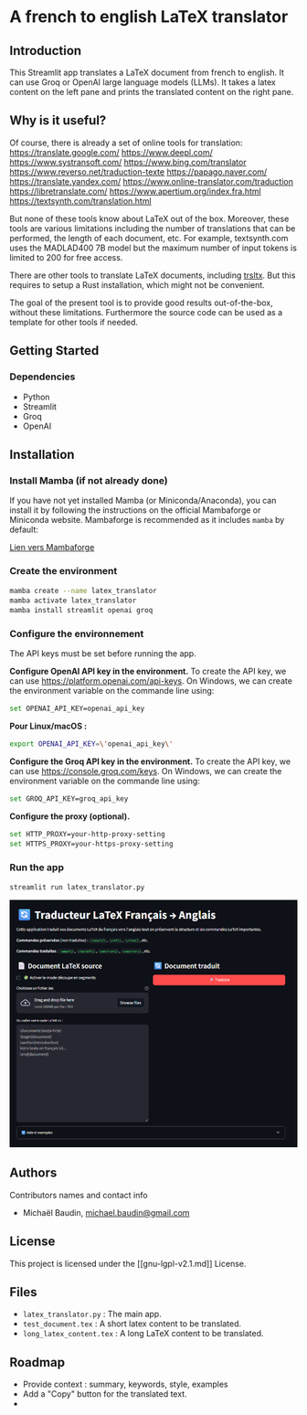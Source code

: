 # A french to english LaTeX translator

## Introduction
This Streamlit app translates a LaTeX document from french to english. It can use Groq or OpenAI large language models (LLMs). It takes a latex content on the left pane and prints the translated content on the right pane.

## Why is it useful?
Of course, there is already a set of online tools for translation:
https://translate.google.com/
https://www.deepl.com/
https://www.systransoft.com/
https://www.bing.com/translator
https://www.reverso.net/traduction-texte
https://papago.naver.com/
https://translate.yandex.com/
https://www.online-translator.com/traduction
https://libretranslate.com/
https://www.apertium.org/index.fra.html
https://textsynth.com/translation.html

But none of these tools know about LaTeX out of the box. Moreover, these tools are various limitations including the number of translations that can be performed, the length of each document, etc. For example, textsynth.com uses the MADLAD400 7B model but the maximum number of input tokens is limited to 200 for free access.

There are other tools to translate LaTeX documents, including [trsltx](https://github.com/phelluy/trsltx). But this requires to setup a Rust installation, which might not be convenient.

The goal of the present tool is to provide good results out-of-the-box, without these limitations. Furthermore the source code can be used as a template for other tools if needed.

## Getting Started
### Dependencies
* Python
* Streamlit
* Groq
* OpenAI

## Installation
### Install Mamba (if not already done)
If you have not yet installed Mamba (or Miniconda/Anaconda), you can install it by following the instructions on the official Mambaforge or Miniconda website. Mambaforge is recommended as it includes `mamba` by default:

[Lien vers Mambaforge](https://github.com/conda-forge/miniforge#mambaforge)

### Create the environment
```bash
mamba create --name latex_translator
mamba activate latex_translator
mamba install streamlit openai groq
```

### Configure the environnement
The API keys must be set before running the app.

**Configure OpenAI API key in the environment.** To create the API key, we can use https://platform.openai.com/api-keys.
On Windows, we can create the environment variable on the commande line using:
```bash
set OPENAI_API_KEY=openai_api_key
```

**Pour Linux/macOS :**
```bash
export OPENAI_API_KEY=\'openai_api_key\'
```

**Configure the Groq API key in the environment.** To create the API key, we can use https://console.groq.com/keys.
On Windows, we can create the environment variable on the commande line using:
```bash
set GROQ_API_KEY=groq_api_key
```

**Configure the proxy (optional).**
```bash
set HTTP_PROXY=your-http-proxy-setting
set HTTPS_PROXY=your-https-proxy-setting
```

### Run the app
```bash
streamlit run latex_translator.py
```

![](app_main_view.png)


## Authors
Contributors names and contact info
- Michaël Baudin, michael.baudin@gmail.com

## License
This project is licensed under the [[gnu-lgpl-v2.1.md]] License.

## Files
- `latex_translator.py` : The main app.
- `test_document.tex` : A short latex content to be translated.
- `long_latex_content.tex` : A long LaTeX content to be translated.

## Roadmap
- Provide context : summary, keywords, style, examples
- Add a "Copy" button for the translated text.
- 